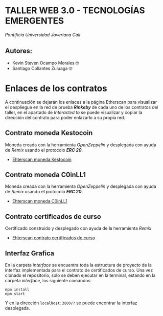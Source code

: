 # **TALLER WEB 3.0 - TECNOLOGÍAS EMERGENTES**

###### *Pontificia Universidad Javeriana Cali*

## **Autores:** 
- Kevin Steven Ocampo Morales :nerd_face:
- Santiago Collantes Zuluaga :nerd_face:

# **Enlaces de los contratos**
A continuación se dejarán los enlaces a la página Etherscan para visualizar el despliegue en la red de prueba ***Rinkeby*** de cada uno de los contratos del taller, en el apartado de *Interacted to* se puede visualizar y copiar la dirección del contrato para poder enlazarlo a su propia red.

## **Contrato moneda Kestocoin**
Moneda creada con la herramienta *OpenZeppelin* y desplegada con ayuda de *Remix* usando el protocolo ***ERC 20***.
- [Ehterscan moneda Kestocoin](https://rinkeby.etherscan.io/tx/0x4a13491b7349483b3e401328d0b27380d2c45eed0aa0549e26bf887feeda11e2)

## **Contrato moneda C0inLL1**
Moneda creada con la herramienta *OpenZeppelin* y desplegada con ayuda de *Remix* usando el protocolo ***ERC 20***.
- [Ehterscan moneda C0inLL1](https://rinkeby.etherscan.io/tx/0xb2d80ddac67305c6276dba7f7c1d6681f01f4fd9e3b4024122c76f251befc2a0)

## **Contrato certificados de curso**
Certificado construido y desplegado con ayuda de la herramienta *Remix*
- [Ehterscan contrato certificados de curso](https://rinkeby.etherscan.io/address/0x8272f5ea44812c1283ce3c72ddd81764ce0e1970)

## **Interfaz Grafica**
En la carpeta *interface* se encuentra toda la estructura de proyecto de la interfaz implementada para el contrato de certificados de curso.
Una vez clonado el repositorio, solo se deben ejecutar en la terminal, estando en la carpeta *interface*, los siguiente comandos:
```
npm install
npm start
```
Y en la dirección `localhost:3000/?` se puede encontrar la interfaz desplegada.